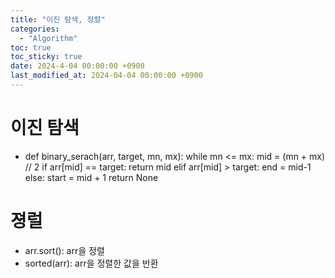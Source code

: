 ```yaml
---
title: "이진 탐색, 정렬"
categories:
  - "Algorithm"
toc: true
toc_sticky: true
date: 2024-4-04 00:00:00 +0900
last_modified_at: 2024-04-04 00:00:00 +0900
---
```

# 이진 탐색
- def binary_serach(arr, target, mn, mx):
    while mn <= mx:
        mid = (mn + mx) // 2
        if arr[mid] == target:
            return mid
        elif arr[mid] > target:
            end = mid-1
        else:
            start = mid + 1
    return None

# 졍럴
- arr.sort(): arr을 정렬
- sorted(arr): arr을 정렬한 값을 반환